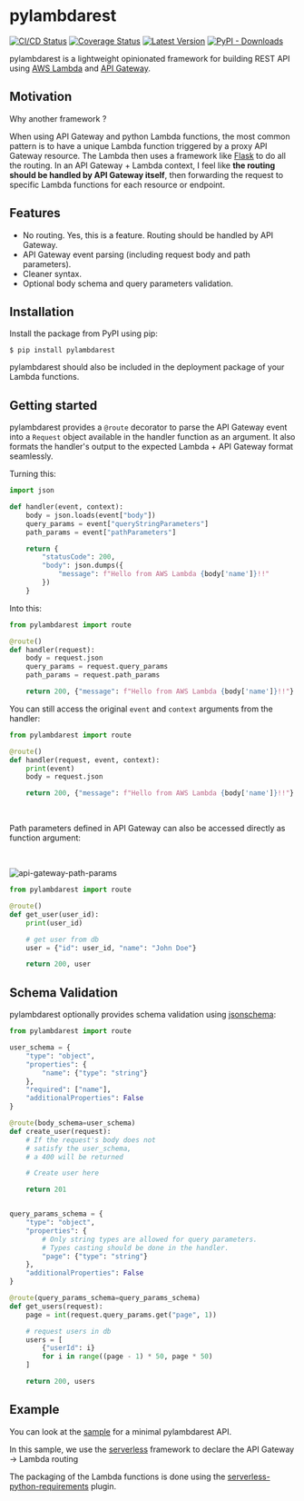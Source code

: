 # pylambdarest

[![CI/CD Status](https://github.com/MarwanDebbiche/pylambdarest/workflows/CI%2FCD/badge.svg?branch=master)](https://github.com/MarwanDebbiche/pylambdarest/actions?query=branch:master)
[![Coverage Status](https://coveralls.io/repos/github/MarwanDebbiche/pylambdarest/badge.svg?branch=master)](https://coveralls.io/github/MarwanDebbiche/pylambdarest?branch=master)
[![Latest Version](https://img.shields.io/pypi/v/pylambdarest.svg?color=blue)](https://pypi.python.org/pypi/pylambdarest)
[![PyPI - Downloads](https://img.shields.io/pypi/dm/pylambdarest?label=pypi%20downloads)](https://pypi.org/project/pylambdarest/)

pylambdarest is a lightweight opinionated framework for building REST API using [AWS Lambda](https://aws.amazon.com/lambda/) and [API Gateway](https://aws.amazon.com/api-gateway/).

## Motivation

Why another framework ?

When using API Gateway and python Lambda functions, the most common pattern is to have a unique Lambda function triggered by a proxy API Gateway resource. The Lambda then uses a framework like [Flask](https://flask.palletsprojects.com/en/1.1.x/) to do all the routing. In an API Gateway + Lambda context, I feel like **the routing should be handled by API Gateway itself**, then forwarding the request to specific Lambda functions for each resource or endpoint.

## Features

- No routing. Yes, this is a feature. Routing should be handled by API Gateway.
- API Gateway event parsing (including request body and path parameters).
- Cleaner syntax.
- Optional body schema and query parameters validation.

## Installation

Install the package from PyPI using pip:

```
$ pip install pylambdarest
```

pylambdarest should also be included in the deployment package of your Lambda functions.

## Getting started

pylambdarest provides a `@route` decorator to parse the API Gateway event into a `Request` object available in the handler function as an argument. It also formats the handler's output to the expected Lambda + API Gateway format seamlessly.

Turning this:

```python
import json

def handler(event, context):
    body = json.loads(event["body"])
    query_params = event["queryStringParameters"]
    path_params = event["pathParameters"]

    return {
        "statusCode": 200,
        "body": json.dumps({
            "message": f"Hello from AWS Lambda {body['name']}!!"
        })
    }

```

Into this:

```python
from pylambdarest import route

@route()
def handler(request):
    body = request.json
    query_params = request.query_params
    path_params = request.path_params

    return 200, {"message": f"Hello from AWS Lambda {body['name']}!!"}
```

You can still access the original `event` and `context` arguments from the handler:

```python
from pylambdarest import route

@route()
def handler(request, event, context):
    print(event)
    body = request.json

    return 200, {"message": f"Hello from AWS Lambda {body['name']}!!"}
```

<br/>

Path parameters defined in API Gateway can also be accessed directly as function argument:

<br/>

![api-gateway-path-params](https://raw.githubusercontent.com/MarwanDebbiche/pylambdarest/master/images/api-gateway-path-params.png)

```python
from pylambdarest import route

@route()
def get_user(user_id):
    print(user_id)

    # get user from db
    user = {"id": user_id, "name": "John Doe"}

    return 200, user
```

## Schema Validation

pylambdarest optionally provides schema validation using [jsonschema](https://github.com/Julian/jsonschema):

```python
from pylambdarest import route

user_schema = {
    "type": "object",
    "properties": {
        "name": {"type": "string"}
    },
    "required": ["name"],
    "additionalProperties": False
}

@route(body_schema=user_schema)
def create_user(request):
    # If the request's body does not
    # satisfy the user_schema,
    # a 400 will be returned

    # Create user here

    return 201


query_params_schema = {
    "type": "object",
    "properties": {
        # Only string types are allowed for query parameters.
        # Types casting should be done in the handler.
        "page": {"type": "string"}
    },
    "additionalProperties": False
}

@route(query_params_schema=query_params_schema)
def get_users(request):
    page = int(request.query_params.get("page", 1))

    # request users in db
    users = [
        {"userId": i}
        for i in range((page - 1) * 50, page * 50)
    ]

    return 200, users
```

## Example

You can look at the [sample](https://github.com/MarwanDebbiche/pylambdarest/tree/master/sample) for a minimal pylambdarest API.

In this sample, we use the [serverless](https://www.serverless.com/) framework to declare the API Gateway -> Lambda routing

The packaging of the Lambda functions is done using the [serverless-python-requirements](https://github.com/UnitedIncome/serverless-python-requirements) plugin.
